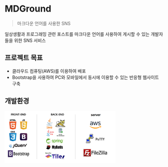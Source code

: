 # MDGround
> 마크다운 언어를 사용한 SNS

일상생활과 프로그래밍 관련 포스트를 마크다운 언어를 사용하여 게시할 수 있는 개발자들을 위한 SNS 서비스  

## 프로젝트 목표
 * 클라우드 컴퓨팅(AWS)를 이용하여 배포
 * Bootstrap을 사용하여 PC와 모바일에서 동시에 이용할 수 있는 반응형 웹사이트 구축
  
## 개발환경
<img src="/README_file/development_environment.png" width="70%" />

